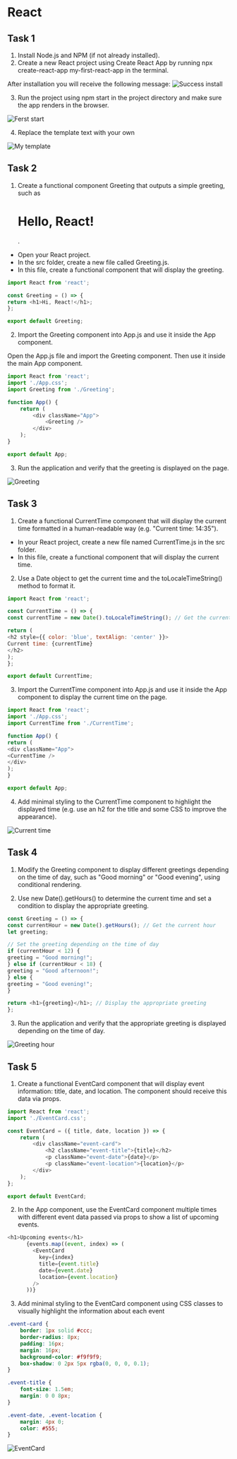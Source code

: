 # React

## Task 1

1. Install Node.js and NPM (if not already installed).
2. Create a new React project using Create React App by running npx create-react-app my-first-react-app in the terminal.

After installation you will receive the following message:
![Success install](./img/Success_install.png)

3. Run the project using npm start in the project directory and make sure the app renders in the browser.

![Ferst start](./img/First_start.png)

4. Replace the template text with your own

![My template](./img/My_template.png)

## Task 2

1. Create a functional component Greeting that outputs a simple greeting, such as <h1>Hello, React!</h1>.

- Open your React project.
- In the src folder, create a new file called Greeting.js.
- In this file, create a functional component that will display the greeting.

```JavaScript
import React from 'react';

const Greeting = () => {
return <h1>Hi, React!</h1>;
};

export default Greeting;
```

2. Import the Greeting component into App.js and use it inside the App component.

Open the App.js file and import the Greeting component. Then use it inside the main App component.

```JavaScript
import React from 'react';
import './App.css';
import Greeting from './Greeting';

function App() {
    return (
        <div className="App">
            <Greeting />
        </div>
    );
}

export default App;
```

3. Run the application and verify that the greeting is displayed on the page.

![Greeting](./img/Greeting.png)

## Task 3

1. Create a functional CurrentTime component that will display the current time formatted in a human-readable way (e.g. "Current time: 14:35").

- In your React project, create a new file named CurrentTime.js in the src folder.
- In this file, create a functional component that will display the current time.

2. Use a Date object to get the current time and the toLocaleTimeString() method to format it.

```JavaScript
import React from 'react';

const CurrentTime = () => {
const currentTime = new Date().toLocaleTimeString(); // Get the current time in a human-readable format

return (
<h2 style={{ color: 'blue', textAlign: 'center' }}>
Current time: {currentTime}
</h2>
);
};

export default CurrentTime;
```

3. Import the CurrentTime component into App.js and use it inside the App component to display the current time on the page.

```JavaScript
import React from 'react';
import './App.css';
import CurrentTime from './CurrentTime';

function App() {
return (
<div className="App">
<CurrentTime />
</div>
);
}

export default App;
```

4. Add minimal styling to the CurrentTime component to highlight the displayed time (e.g. use an h2 for the title and some CSS to improve the appearance).

![Current time](./img/Current_time.png)

## Task 4

1. Modify the Greeting component to display different greetings depending on the time of day, such as "Good morning" or "Good evening", using conditional rendering.

2. Use new Date().getHours() to determine the current time and set a condition to display the appropriate greeting.

```JavaScript
const Greeting = () => {
const currentHour = new Date().getHours(); // Get the current hour
let greeting;

// Set the greeting depending on the time of day
if (currentHour < 12) {
greeting = "Good morning!";
} else if (currentHour < 18) {
greeting = "Good afternoon!";
} else {
greeting = "Good evening!";
}

return <h1>{greeting}</h1>; // Display the appropriate greeting
};
```

3. Run the application and verify that the appropriate greeting is displayed depending on the time of day.

![Greeting hour](./img/Greeting_hour.png)

## Task 5

1. Create a functional EventCard component that will display event information: title, date, and location. The component should receive this data via props.

```JavaScript
import React from 'react';
import './EventCard.css';

const EventCard = ({ title, date, location }) => {
    return (
        <div className="event-card">
            <h2 className="event-title">{title}</h2>
            <p className="event-date">{date}</p>
            <p className="event-location">{location}</p>
        </div>
    );
};

export default EventCard;
```

2. In the App component, use the EventCard component multiple times with different event data passed via props to show a list of upcoming events.

```JavaScript
<h1>Upcoming events</h1>
      {events.map((event, index) => (
        <EventCard
          key={index}
          title={event.title}
          date={event.date}
          location={event.location}
        />
      ))}
```

3. Add minimal styling to the EventCard component using CSS classes to visually highlight the information about each event

```CSS
.event-card {
    border: 1px solid #ccc;
    border-radius: 8px;
    padding: 16px;
    margin: 16px;
    background-color: #f9f9f9;
    box-shadow: 0 2px 5px rgba(0, 0, 0, 0.1);
}

.event-title {
    font-size: 1.5em;
    margin: 0 0 8px;
}

.event-date, .event-location {
    margin: 4px 0;
    color: #555;
}
```

![EventCard](./img/Events.png)
